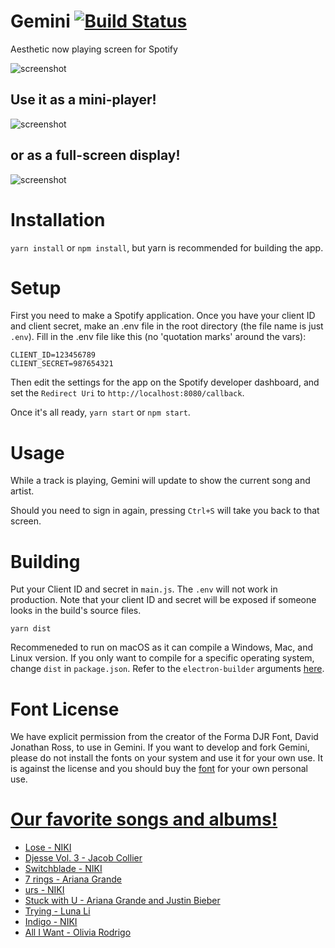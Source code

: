 # Gemini [![Build Status](https://travis-ci.com/Gabe-H/Gemini.svg?branch=master)](https://travis-ci.com/Gabe-H/Gemini)
Aesthetic now playing screen for Spotify

![screenshot](https://i.imgur.com/HOda3vb.png)
## Use it as a mini-player!
![screenshot](https://i.imgur.com/LH0iuJO.png)
## or as a full-screen display!
![screenshot](https://i.imgur.com/rBw86rZ.jpg)

# Installation
`yarn install` or `npm install`, but yarn is recommended for building the app.

# Setup
First you need to make a Spotify application. Once you have your client ID and client secret, make an .env file in the root directory (the file name is just `.env`). Fill in the .env file like this (no 'quotation marks' around the vars):
```
CLIENT_ID=123456789
CLIENT_SECRET=987654321
```
Then edit the settings for the app on the Spotify developer dashboard, and set the `Redirect Uri` to `http://localhost:8080/callback`.

Once it's all ready, `yarn start` or `npm start`.

# Usage
While a track is playing, Gemini will update to show the current song and artist. 

Should you need to sign in again, pressing `Ctrl+S` will take you back to that screen.

# Building
Put your Client ID and secret in `main.js`. The `.env` will not work in production. Note that your client ID and secret will be exposed if someone looks in the build's source files.

`yarn dist`

Recommeneded to run on macOS as it can compile a Windows, Mac, and Linux version. If you only want to compile for a specific operating system, change `dist` in `package.json`. Refer to the `electron-builder` arguments [here](https://www.electron.build/cli).

# Font License
We have explicit permission from the creator of the Forma DJR Font, David Jonathan Ross, to use in Gemini. If you want to develop and fork Gemini, please do not install the fonts on your system and use it for your own use. It is against the license and you should buy the [font](https://djr.com/forma/) for your own personal use.

# [Our favorite songs and albums!](https://open.spotify.com/playlist/6ILAg2eGBzvN3loVQLI9O5?si=oXj4PnPgSZyLLTBJU1fQpg)
- [Lose - NIKI](https://open.spotify.com/track/7rgjkzZBhBjObaYsvq8Ej0?si=c2DyCWX_QDyRHToxpOzV5A)
- [Djesse Vol. 3 - Jacob Collier](https://open.spotify.com/album/33cj3kzLqVOg9zvy69Wrc8?si=pCUxII-9Q_mYzyDzvVY3rA)
- [Switchblade - NIKI](https://open.spotify.com/track/6Ve2gwTaMxTgKMuAcHbwcH?si=YcSJi59cQL-aCBRLJw4wfg)
- [7 rings - Ariana Grande](https://open.spotify.com/track/6ocbgoVGwYJhOv1GgI9NsF?si=ULM0YYAqTCyD02T9U2hnyA)
- [urs - NIKI](https://open.spotify.com/track/50oEtTUNlce4TuZXQoJzXW?si=NmvfHvWaQv2IdD_BtC8Twg)
- [Stuck with U - Ariana Grande and Justin Bieber](https://open.spotify.com/track/4HBZA5flZLE435QTztThqH?si=DyRI2hgvQhiOjEphCCPcSw)
- [Trying - Luna Li](https://open.spotify.com/track/6JOcqL8v344EarvtlQZ3km?si=2evfA1cTSsy8W0fFJQlNnw)
- [Indigo - NIKI](https://open.spotify.com/track/1sOr5OXjbukTzBDgmvd6Fa?si=FhkQLdrLRJmal0TDCjGuag)
- [All I Want - Olivia Rodrigo](https://open.spotify.com/track/1v6svH1Fyx9C1nIt1mA2DT?si=RZTjLnkDRHW48UljXYY3sw)
